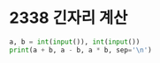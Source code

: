 # 2338 긴자리 계산



```python
a, b = int(input()), int(input())
print(a + b, a - b, a * b, sep='\n')
```

